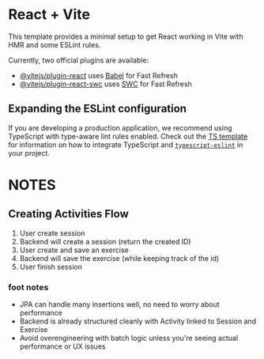 # React + Vite

This template provides a minimal setup to get React working in Vite with HMR and some ESLint rules.

Currently, two official plugins are available:

- [@vitejs/plugin-react](https://github.com/vitejs/vite-plugin-react/blob/main/packages/plugin-react) uses [Babel](https://babeljs.io/) for Fast Refresh
- [@vitejs/plugin-react-swc](https://github.com/vitejs/vite-plugin-react/blob/main/packages/plugin-react-swc) uses [SWC](https://swc.rs/) for Fast Refresh

## Expanding the ESLint configuration

If you are developing a production application, we recommend using TypeScript with type-aware lint rules enabled. Check out the [TS template](https://github.com/vitejs/vite/tree/main/packages/create-vite/template-react-ts) for information on how to integrate TypeScript and [`typescript-eslint`](https://typescript-eslint.io) in your project.

# NOTES

## Creating Activities Flow

1. User create session
2. Backend will create a session (return the created ID)
3. User create and save an exercise
4. Backend will save the exercise (while keeping track of the id)
5. User finish session

### foot notes

- JPA can handle many insertions well, no need to worry about performance
- Backend is already structured cleanly with Activity linked to Session and Exercise
- Avoid overengineering with batch logic unless you're seeing actual performance or UX issues
